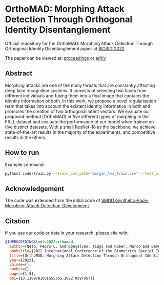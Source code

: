 # OrthoMAD: Morphing Attack Detection Through Orthogonal Identity Disentanglement
Official repository for the OrthoMAD: Morphing Attack Detection Through Orthogonal Identity Disentanglement paper at [BIOSIG 2022](https://biosig.de).

The paper can be viewed at: [proceedings](https://ieeexplore.ieee.org/document/9897057) or [arXiv](https://arxiv.org/abs/2208.07841)

## Abstract
Morphing attacks are one of the many threats that are constantly affecting deep face recognition systems. It consists of selecting two faces from different individuals and fusing them into a final image that contains the identity information of both. In this work, we propose a novel regularisation term that takes into account the existent identity information in both and promotes the creation of two orthogonal latent vectors. We evaluate our proposed method (OrthoMAD) in five different types of morphing in the FRLL dataset and evaluate the performance of our model when trained on five distinct datasets. With a small ResNet-18 as the backbone, we achieve state-of-the-art results in the majority of the experiments, and competitive results in the others.

## How to run

Example command: 
```bash
python3 code/train.py --train_csv_path="morgan_lma_train.csv" --test_csv_path="morgan_test.csv" --max_epoch=250 --batch_size=16 --latent_size=32 --lr=0.00001 --weight_loss=100
```

## Acknowledgement
The code was extended from the initial code of [SMDD-Synthetic-Face-Morphing-Attack-Detection-Development](https://github.com/naserdamer/SMDD-Synthetic-Face-Morphing-Attack-Detection-Development-dataset). 

## Citation
If you use our code or data in your research, please cite with:

```bibtex
@INPROCEEDINGS{neto2022orthomad,
  author={Neto, Pedro C. and Gonçalves, Tiago and Huber, Marco and Damer, Naser and Sequeira, Ana F. and Cardoso, Jaime S.},
  booktitle={2022 International Conference of the Biometrics Special Interest Group (BIOSIG)}, 
  title={OrthoMAD: Morphing Attack Detection Through Orthogonal Identity Disentanglement}, 
  year={2022},
  volume={},
  number={},
  pages={1-5},
  doi={10.1109/BIOSIG55365.2022.9897057}}
```

